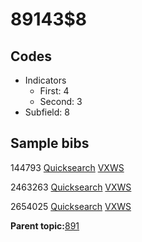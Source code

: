 # 89143$8

## Codes

-   Indicators
    -   First: 4
    -   Second: 3
-   Subfield: 8

## Sample bibs

144793 [Quicksearch](https://search.library.yale.edu/catalog/144793) [VXWS](http://prodorbis.library.yale.edu:7014/vxws/GetHoldingsService?bibId=144793)

2463263 [Quicksearch](https://search.library.yale.edu/catalog/2463263) [VXWS](http://prodorbis.library.yale.edu:7014/vxws/GetHoldingsService?bibId=2463263)

2654025 [Quicksearch](https://search.library.yale.edu/catalog/2654025) [VXWS](http://prodorbis.library.yale.edu:7014/vxws/GetHoldingsService?bibId=2654025)

**Parent topic:**[891](../../tags/891/891.md)

